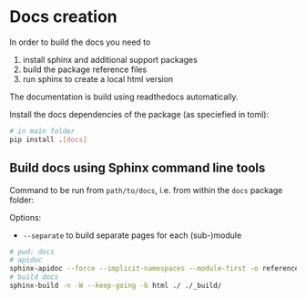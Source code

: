 # Docs creation

In order to build the docs you need to 

  1. install sphinx and additional support packages
  2. build the package reference files
  3. run sphinx to create a local html version

The documentation is build using readthedocs automatically.

Install the docs dependencies of the package (as speciefied in toml):

```bash
# in main folder
pip install .[docs]
```

## Build docs using Sphinx command line tools

Command to be run from `path/to/docs`, i.e. from within the `docs` package folder: 

Options:
  - `--separate` to build separate pages for each (sub-)module

```bash	
# pwd: docs
# apidoc
sphinx-apidoc --force --implicit-namespaces --module-first -o reference ../src/acore
# build docs
sphinx-build -n -W --keep-going -b html ./ ./_build/
```
